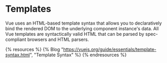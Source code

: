 # Templates

Vue uses an HTML-based template syntax that allows you to declaratively bind the rendered DOM to the underlying component instance's data. All Vue templates are syntactically valid HTML that can be parsed by spec-compliant browsers and HTML parsers.

{% resources %}
  {% Blog "https://vuejs.org/guide/essentials/template-syntax.html", "Template Syntax" %}
{% endresources %}
